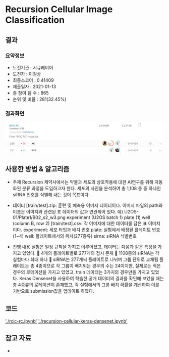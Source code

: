 # Recursion Cellular Image Classification

## 결과

### 요약정보

- 도전기관 : 시큐레이어
- 도전자 : 이길상
- 최종스코어 : 0.41409
- 제출일자 : 2021-01-13
- 총 참여 팀 수 : 865
- 순위 및 비율 : 281(32.45%)

### 결과화면

![leaderboard](./img/leaderboard.png)

## 사용한 방법 & 알고리즘

* 주제
Recursion 제약사에서는 약물과 세포의 상호작용에 대한 AI연구를 위해 자동화된 분류 과정을 도입하고자 한다. 세포의 사진을 분석하여 총 1,108 종 중 하나인 siRNA 번호를 식별해 내는 것이 목표이다.

* 데이터
[train/test].zip: 훈련 및 예측용 이미지 데이터이다. 이미지 파일의 path와 이름은 이미지와 관련된 표 데이터의 값과 연관되어 있다. 
예) U2OS-01/Plate1/B02_s2_w3.png
  experiment (U2OS batch 1)
  plate (1)
  well (column B, row 2)
[train/test].csv: 각 이미지에 대한 데이터를 담은 표 이미지이다.
  experiment: 세포 타입과 배치 번호
  plate: 실험에서 배정된 플레이트 번호(1~4)
  well: 플레이트에서의 위치(277종류)
  sirna: siRNA 식별번호

* 진행 내용 
실험은 일정 규칙을 가지고 이루어졌고, 데이터는 다음과 같은 특성을 가지고 있었다.
  	4개의 플레이트별로 277개의 접시 존재
  	1108종의 siRNA는 각 실험마다 최대 하나
  	siRNA는 277개씩 플레이트로 나뉘며 그룹 단위로 교체됨
플레이트는 총 4종이므로 각 그룹이 배치되는 경우의 수는 24이지만, 실제로는 적은 경우의 로테이션을 가지고 있었고, train 데이터는 3가지의 경우만을 가지고 있었다. 
Keras Densenet을 사용하여 학습한 공개 데이터의 결과를 확인해 보았을 때는 총 4종류의 로테이션이 존재했고, 각 실험에서의 그룹 배치 확률을 계산하여 이를 기반으로 submission값을 업데이트 하였다. 


## 코드


['./rcic-rc.ipynb'](./rcic-rc.ipynb)
['./recursion-cellular-keras-densenet.ipynb'](./recursion-cellular-keras-densenet.ipynb)
## 참고 자료

- 
